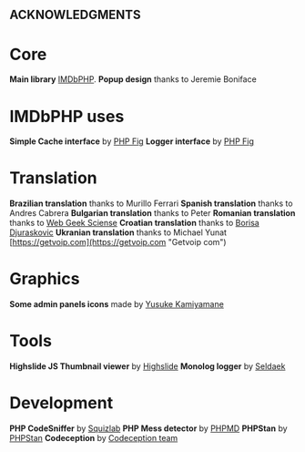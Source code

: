 ## ACKNOWLEDGMENTS

# Core
**Main library** [IMDbPHP](https://github.com/tboothman/imdbphp/ "IMDbPHP GIT").
**Popup design** thanks to Jeremie Boniface

# IMDbPHP uses
**Simple Cache interface** by [PHP Fig](https://github.com/php-fig/simple-cache "Psr Simple Cache GIT")
**Logger interface** by [PHP Fig](https://github.com/php-fig/log "Psr Log GIT")

# Translation
**Brazilian translation** thanks to Murillo Ferrari 
**Spanish translation** thanks to Andres Cabrera
**Bulgarian translation** thanks to Peter
**Romanian translation** thanks to [Web Geek Sciense](https://webhostinggeeks.com "Web Hosting Geeks")
**Croatian translation** thanks to [Borisa Djuraskovic](https://www.webhostinghub.com/ "Hub webhosting")
**Ukranian translation** thanks to Michael Yunat [https://getvoip.com](https://getvoip.com "Getvoip com")

# Graphics
**Some admin panels icons** made by [Yusuke Kamiyamane](https://p.yusukekamiyamane.com/ "Yusuke Kamiyamane homepage")

# Tools
**Highslide JS Thumbnail viewer** by [Highslide](https://highslide.com/ "Highslide website")
**Monolog logger** by [Seldaek](https://github.com/Seldaek/monolog/ "Monolog GIT")

# Development
**PHP CodeSniffer** by [Squizlab](https://github.com/squizlabs/PHP_CodeSniffer "PHPCS")
**PHP Mess detector** by [PHPMD](https://phpmd.org/ "PHPMD")
**PHPStan** by [PHPStan](https://github.com/phpstan/phpstan "PHPStan")
**Codeception** by [Codeception team](https://codeception.com/ "Codeception")
